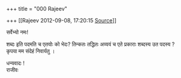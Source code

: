+++
title = "000 Rajeev"

+++
[[Rajeev	2012-09-08, 17:20:15 [Source](https://groups.google.com/g/samskrita/c/x4PN6uEeSdg)]]



सर्वेभ्यो नमः!  
  
शब्दः इति पदमति च एतयोः को भेदः? तिन्कतः तद्धितः अव्ययं च एते प्रकाराः शब्दस्य उत पदस्य ?  
कृपया मम संदेहं निवार्यतु ।  
  
धन्यवादः !  
राजीवः  

